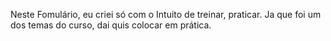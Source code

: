 Neste Fomulário, eu criei só com o Intuito de treinar, praticar.
Ja que foi um dos temas do curso, dai quis colocar em prática.
